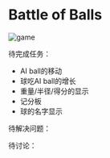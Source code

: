 # Battle of Balls

![game](https://github.com/yixiaowang2001/COMP-128_FP/blob/main/res/Pic1.png)

待完成任务：
+ AI ball的移动
+ 球吃AI ball的增长
+ 重量/半径/得分的显示
+ 记分板
+ 球的名字显示

待解决问题：

待讨论：
